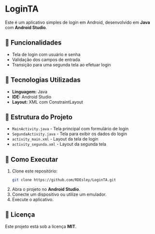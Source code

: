 # LoginTA

Este é um aplicativo simples de login em Android, desenvolvido em **Java** com **Android Studio**.

## 📌 Funcionalidades

- Tela de login com usuário e senha
- Validação dos campos de entrada
- Transição para uma segunda tela ao efetuar login

## 🚀 Tecnologias Utilizadas

- **Linguagem:** Java
- **IDE:** Android Studio
- **Layout:** XML com ConstraintLayout

## 📂 Estrutura do Projeto

- `MainActivity.java` - Tela principal com formulário de login
- `SegundaActivity.java` - Tela para exibir os dados do login
- `activity_main.xml` - Layout da tela de login
- `activity_segunda.xml` - Layout da segunda tela

## 🔧 Como Executar

1. Clone este repositório:  
   ```sh
   git clone https://github.com/RDEsley/LoginTA.git
   ```
2. Abra o projeto no **Android Studio**.
3. Conecte um dispositivo ou utilize um emulador.
4. Execute o aplicativo.

## 📄 Licença

Este projeto está sob a licença **MIT**.
